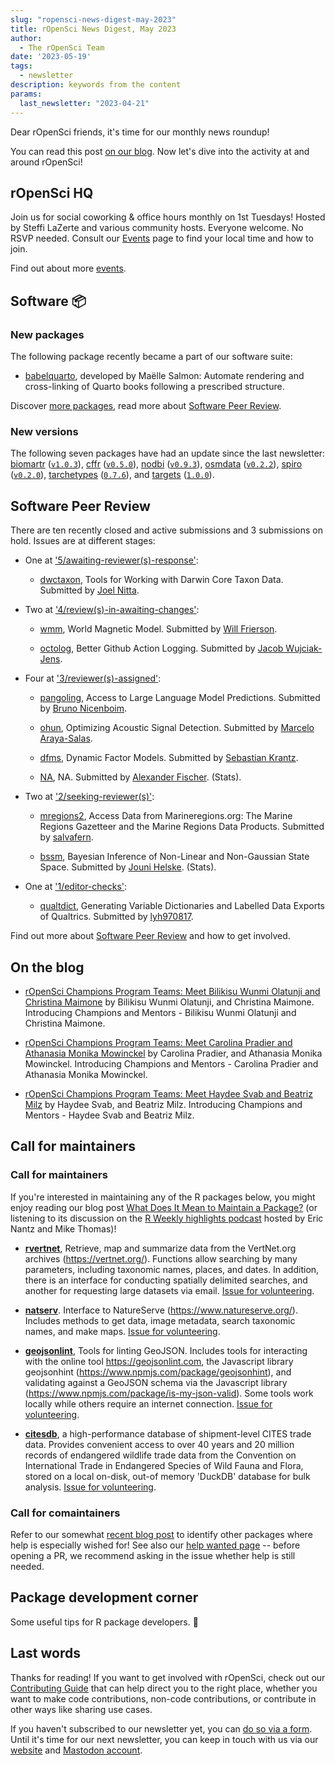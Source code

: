 ```yaml
---
slug: "ropensci-news-digest-may-2023"
title: rOpenSci News Digest, May 2023
author:
  - The rOpenSci Team
date: '2023-05-19'
tags:
  - newsletter
description: keywords from the content
params:
  last_newsletter: "2023-04-21"
---
```



<!-- Before sending DELETE THE INDEX_CACHE and re-knit! -->

Dear rOpenSci friends, it's time for our monthly news roundup!
<!-- blabla -->
You can read this post [on our blog](/blog/2023/05/19/ropensci-news-digest-may-2023).
Now let's dive into the activity at and around rOpenSci!

## rOpenSci HQ

<!-- to be curated manually -->

<!-- Can use same coworking text every month and ping Steffi to ask if there are any special guests to add -->
Join us for social coworking & office hours monthly on 1st Tuesdays! Hosted by Steffi LaZerte  and various community hosts. Everyone welcome. No RSVP needed. Consult our [Events](/events) page to find your local time and how to join.


Find out about more [events](/events).

## Software :package:

### New packages




The following  package recently became a part of our software suite:

+ [babelquarto](https://docs.ropensci.org/babelquarto), developed by Maëlle Salmon: Automate rendering and cross-linking of Quarto books following a prescribed structure. 

Discover [more packages](/packages), read more about [Software Peer Review](/software-review).

### New versions



The following seven packages have had an update since the last newsletter: [biomartr](https://docs.ropensci.org/biomartr "Genomic Data Retrieval") ([`v1.0.3`](https://github.com/ropensci/biomartr/releases/tag/v1.0.3)), [cffr](https://docs.ropensci.org/cffr "Generate Citation File Format (cff) Metadata for R Packages") ([`v0.5.0`](https://github.com/ropensci/cffr/releases/tag/v0.5.0)), [nodbi](https://docs.ropensci.org/nodbi "NoSQL Database Connector") ([`v0.9.3`](https://github.com/ropensci/nodbi/releases/tag/v0.9.3)), [osmdata](https://docs.ropensci.org/osmdata "Import OpenStreetMap Data as Simple Features or Spatial Objects") ([`v0.2.2`](https://github.com/ropensci/osmdata/releases/tag/v0.2.2)), [spiro](https://docs.ropensci.org/spiro "Manage Data from Cardiopulmonary Exercise Testing") ([`v0.2.0`](https://github.com/ropensci/spiro/releases/tag/v0.2.0)), [tarchetypes](https://docs.ropensci.org/tarchetypes "Archetypes for Targets") ([`0.7.6`](https://github.com/ropensci/tarchetypes/releases/tag/0.7.6)), and [targets](https://docs.ropensci.org/targets "Dynamic Function-Oriented Make-Like Declarative Pipelines") ([`1.0.0`](https://github.com/ropensci/targets/releases/tag/1.0.0)).

## Software Peer Review

There are ten recently closed and active submissions and 3 submissions on hold. Issues are at different stages: 

* One at ['5/awaiting-reviewer(s)-response'](https://github.com/ropensci/software-review/issues?q=is%3Aissue+is%3Aopen+sort%3Aupdated-desc+label%3A5/awaiting-reviewer(s)-response):

     * [dwctaxon](https://github.com/ropensci/software-review/issues/574), Tools for Working with Darwin Core Taxon Data. Submitted by [Joel Nitta](https://joelnitta.com). 

* Two at ['4/review(s)-in-awaiting-changes'](https://github.com/ropensci/software-review/issues?q=is%3Aissue+is%3Aopen+sort%3Aupdated-desc+label%3A4/review(s)-in-awaiting-changes):

     * [wmm](https://github.com/ropensci/software-review/issues/522), World Magnetic Model. Submitted by [Will Frierson](https://github.com/wfrierson). 

    * [octolog](https://github.com/ropensci/software-review/issues/502), Better Github Action Logging. Submitted by [Jacob Wujciak-Jens](https://github.com/assignUser). 

* Four at ['3/reviewer(s)-assigned'](https://github.com/ropensci/software-review/issues?q=is%3Aissue+is%3Aopen+sort%3Aupdated-desc+label%3A3/reviewer(s)-assigned):

     * [pangoling](https://github.com/ropensci/software-review/issues/575), Access to Large Language Model Predictions. Submitted by [Bruno Nicenboim](https://bnicenboim.github.io/). 

    * [ohun](https://github.com/ropensci/software-review/issues/568), Optimizing Acoustic Signal Detection. Submitted by [Marcelo Araya-Salas](https://marceloarayasalas.weebly.com/). 

    * [dfms](https://github.com/ropensci/software-review/issues/556), Dynamic Factor Models. Submitted by [Sebastian Krantz](https://github.com/SebKrantz). 

    * [NA](https://github.com/ropensci/software-review/issues/546), NA. Submitted by [Alexander Fischer](https://s3alfisc.github.io/blog/).  (Stats).

* Two at ['2/seeking-reviewer(s)'](https://github.com/ropensci/software-review/issues?q=is%3Aissue+is%3Aopen+sort%3Aupdated-desc+label%3A2/seeking-reviewer(s)):

     * [mregions2](https://github.com/ropensci/software-review/issues/590), Access Data from Marineregions.org: The Marine Regions Gazetteer and the Marine Regions Data Products. Submitted by [salvafern](https://github.com/salvafern). 

    * [bssm](https://github.com/ropensci/software-review/issues/489), Bayesian Inference of Non-Linear and Non-Gaussian State Space. Submitted by [Jouni Helske](https://jounihelske.netlify.app).  (Stats).

* One at ['1/editor-checks'](https://github.com/ropensci/software-review/issues?q=is%3Aissue+is%3Aopen+sort%3Aupdated-desc+label%3A1/editor-checks):

     * [qualtdict](https://github.com/ropensci/software-review/issues/572), Generating Variable Dictionaries and Labelled Data Exports of Qualtrics. Submitted by [lyh970817](https://github.com/lyh970817). 

Find out more about [Software Peer Review](/software-review) and how to get involved.

## On the blog

<!-- Do not forget to rebase your branch! -->



* [rOpenSci Champions Program Teams: Meet Bilikisu Wunmi Olatunji and Christina Maimone](/blog/2023/05/19/ropensci-news-digest-may-2023) by Bilikisu Wunmi Olatunji, and Christina Maimone. Introducing Champions and Mentors - Bilikisu Wunmi Olatunji and Christina Maimone.

* [rOpenSci Champions Program Teams: Meet Carolina Pradier and Athanasia Monika Mowinckel](/blog/2023/05/19/ropensci-news-digest-may-2023) by Carolina Pradier, and Athanasia Monika Mowinckel. Introducing Champions and Mentors - Carolina Pradier and Athanasia Monika Mowinckel.

* [rOpenSci Champions Program Teams: Meet Haydee Svab and Beatriz Milz](/blog/2023/05/19/ropensci-news-digest-may-2023) by Haydee Svab, and Beatriz Milz. Introducing Champions and Mentors - Haydee Svab and Beatriz Milz.

<!-- ## Use cases



`snakecase::to_sentence_case(english(length(usecases)))` use case` if (length(usecases) > 1) "s"` of our packages and resources ha` if (length(usecases) > 1) "ve" else "s"` been reported since we sent the last newsletter.



Explore [other use cases](/usecases) and [report your own](https://discuss.ropensci.org/c/usecases/10)! -->

## Call for maintainers

### Call for maintainers

If you're interested in maintaining any of the R packages below, you might enjoy reading our blog post [What Does It Mean to Maintain a Package?](/blog/2023/02/07/what-does-it-mean-to-maintain-a-package/) (or listening to its discussion on the [R Weekly highlights podcast](https://rweekly.fireside.fm/111) hosted by Eric Nantz and Mike Thomas)!

- **[rvertnet](https://cran.r-project.org/web/packages/rvertnet/index.html)**, Retrieve, map and summarize data from the VertNet.org archives (<https://vertnet.org/>). Functions allow searching by many parameters, including taxonomic names, places, and dates. In addition, there is an interface for conducting spatially delimited searches, and another for requesting large datasets via email. [Issue for volunteering](https://github.com/ropensci-archive/rvertnet/issues/71).

- **[natserv](https://cran.r-project.org/web/packages/natserv/index.html)**. Interface to NatureServe (<https://www.natureserve.org/>). Includes methods to get data, image metadata, search taxonomic names, and make maps. [Issue for volunteering](https://github.com/ropensci-archive/natserv/issues/29).

- **[geojsonlint](https://cran.r-project.org/web/packages/geojsonlint/index.html)**, Tools for linting GeoJSON. Includes tools for interacting with the online tool <https://geojsonlint.com>, the Javascript library geojsonhint (<https://www.npmjs.com/package/geojsonhint>), and validating against a GeoJSON schema via the Javascript library (<https://www.npmjs.com/package/is-my-json-valid>). Some tools work locally while others require an internet connection. [Issue for volunteering](https://github.com/ropensci-archive/geojsonlint/issues/22).

- **[citesdb](https://docs.ropensci.org/citesdb/)**, a high-performance database of shipment-level CITES trade data. Provides convenient access to over 40 years and 20 million records of
endangered wildlife trade data from the Convention on International Trade
in Endangered Species of Wild Fauna and Flora, stored on a local on-disk,
out-of memory 'DuckDB' database for bulk analysis. [Issue for volunteering](https://github.com/ropensci/citesdb/issues/21).

### Call for comaintainers

Refer to our somewhat [recent blog post](/blog/2022/10/17/maintain-or-co-maintain-an-ropensci-package/#packages-looking-for-co-maintainers) to identify other packages where help is especially wished for!
See also our [help wanted page](https://ropensci.org/help-wanted/) -- before opening a PR, we recommend asking in the issue whether help is still needed.

## Package development corner

Some useful tips for R package developers. :eyes:

<!-- To be curated by hand -->

## Last words

Thanks for reading! If you want to get involved with rOpenSci, check out our [Contributing Guide](https://contributing.ropensci.org) that can help direct you to the right place, whether you want to make code contributions, non-code contributions, or contribute in other ways like sharing use cases.

If you haven't subscribed to our newsletter yet, you can [do so via a form](/news/). Until it's time for our next newsletter, you can keep in touch with us via our [website](/) and [Mastodon account](https://hachyderm.io/@rOpenSci).
